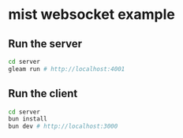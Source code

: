 # mist websocket example

## Run the server

```sh
cd server
gleam run # http://localhost:4001
```

## Run the client

```sh
cd server
bun install
bun dev # http://localhost:3000
```
